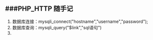 ###PHP_HTTP 随手记
---
1. 数据库连接：mysqli_connect("hostname","username","password");
2. 数据库查询：mysqli_query("$link","sql语句")
3. 